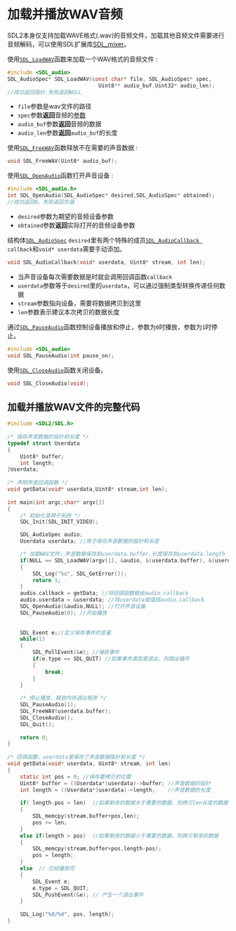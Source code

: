 # 加载并播放WAV音频  
SDL2本身仅支持加载WAVE格式(.wav)的音频文件，加载其他音频文件需要进行音频解码，可以使用SDL扩展库[SDL_mixer](https://www.libsdl.org/projects/SDL_mixer/)。  

使用[`SDL_LoadWAV`](http://wiki.libsdl.org/SDL_LoadWAV)函数来加载一个WAV格式的音频文件 :  
```C
#include <SDL_audio>
SDL_AudioSpec* SDL_LoadWAV(const char* file, SDL_AudioSpec* spec,
                             Uint8** audio_buf,Uint32* audio_len);
//成功返回指针,失败返回NULL
```
* `file`参数是wav文件的路径
* `spec`参数**返回**音频的[参数](http://wiki.libsdl.org/SDL_AudioSpec)
* `audio_buf`参数**返回**音频的数据
* `audio_len`参数**返回**`audio_buf`的长度


使用[`SDL_FreeWAV`](http://wiki.libsdl.org/SDL_FreeWAV)函数释放不在需要的声音数据 :  
```C
void SDL_FreeWAV(Uint8* audio_buf);
```

使用[`SDL_OpenAudio`](http://wiki.libsdl.org/SDL_OpenAudio)函数打开声音设备 :  
```C
#include <SDL_audio.h>
int SDL_OpenAudio(SDL_AudioSpec* desired,SDL_AudioSpec* obtained);
//成功返回0，失败返回负值
```
* `desired`参数为期望的音频设备参数
* `obtained`参数**返回**实际打开的音频设备参数

结构体[`SDL_AudioSpec`](http://wiki.libsdl.org/SDL_AudioSpec) `desired`里有两个特殊的成员[`SDL_AudioCallback `](http://wiki.libsdl.org/SDL_AudioSpec#callback) `callback`和`void* userdata`需要手动添加。  
```C
void SDL_AudioCallback(void* userdata, Uint8* stream, int len);
```
* 当声音设备每次需要数据是时就会调用回调函数`callback`  
* `userdata`参数等于`desired`里的`userdata`，可以通过强制类型转换传递任何数据  
* `stream`参数指向设备，需要将数据拷贝到这里  
* `len`参数表示建议本次拷贝的数据长度  

通过[`SDL_PauseAudio`](http://wiki.libsdl.org/SDL_PauseAudio)函数控制设备播放和停止，参数为`0`时播放，参数为`1`时停止。  
```C
#include <SDL_audio>
void SDL_PauseAudio(int pause_on);
```

使用[`SDL_CloseAudio`](http://wiki.libsdl.org/SDL_CloseAudio)函数关闭设备。
```C
void SDL_CloseAudio(void);
```

## 加载并播放WAV文件的完整代码
```C
#include <SDL2/SDL.h>
 
/* 保存声音数据的指针和长度 */
typedef struct Userdata
{
    Uint8* buffer;
    int length;
}Userdata;
 
/* 声明声音回调函数 */
void getData(void* userdata,Uint8* stream,int len);
 
int main(int argc,char* argv[])
{
    /* 初始化音频子系统 */
    SDL_Init(SDL_INIT_VIDEO);

    SDL_AudioSpec audio;
    Userdata userdata; //用于保存声音数据的指针和长度

    /* 加载WAV文件，声音数据保存到userdata.buffer,长度保存到userdata.length */
    if(NULL == SDL_LoadWAV(argv[1], &audio, &(userdata.buffer), &(userdata.length)))
    {
        SDL_Log("%s", SDL_GetError());
        return 1;
    }
    audio.callback = getData; //将回调函数赋给audio.callback
    audio.userdata = &userdata; //将userdata赋值给audio.callback
    SDL_OpenAudio(&audio,NULL); //打开声音设备
    SDL_PauseAudio(0); //开始播放
 
 
    SDL_Event e;//定义保存事件的变量
    while(1)
    {
        SDL_PollEvent(&e); //捕获事件
        if(e.type == SDL_QUIT) //如果事件类型是退出，则跳出循环
        {
            break;
        }
    }
     
    /* 停止播放、释放内存退出程序 */
    SDL_PauseAudio(1);
    SDL_FreeWAV(userdata.buffer);
    SDL_CloseAudio();
    SDL_Quit();
     
    return 0;
}
 
/* 回调函数，userdata里保存了声音数据指针和长度 */
void getData(void* userdata, Uint8* stream, int len)
{
    static int pos = 0; //保存要拷贝的位置
    Uint8* buffer = ((Userdata*)userdata)->buffer; //声音数据的指针
    int length = ((Userdata*)userdata)->length;    //声音数据的长度
 
    if( length-pos > len)  //如果剩余的数据大于需要的数据，则拷贝len长度的数据
    {
        SDL_memcpy(stream,buffer+pos,len);
        pos += len;
    }
    else if(length > pos)  //如果剩余的数据小于需要的数据，则拷贝剩余的数据
    {
        SDL_memcpy(stream,buffer+pos,length-pos);
        pos = length;
    }
    else  // 已经播放完
    {
        SDL_Event e;
        e.type = SDL_QUIT;
        SDL_PushEvent(&e); // 产生一个退出事件
    }
    
    SDL_Log("%d/%d", pos, length);
}
```